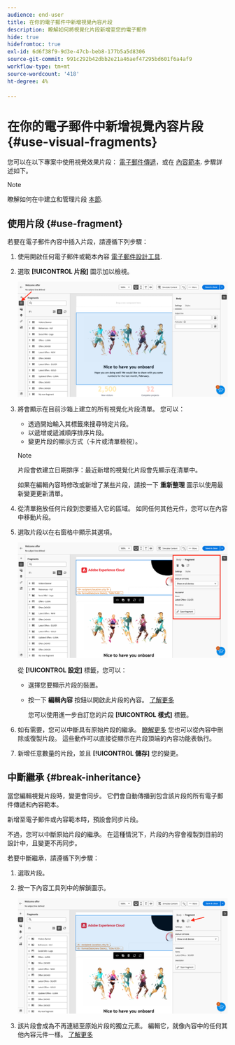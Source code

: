 ```yaml
---
audience: end-user
title: 在你的電子郵件中新增視覺內容片段
description: 瞭解如何將視覺化片段新增至您的電子郵件
hide: true
hidefromtoc: true
exl-id: 6d6f38f9-9d3e-47cb-beb8-177b5a5d8306
source-git-commit: 991c292b42dbb2e21a46aef47295bd601f6a4af9
workflow-type: tm+mt
source-wordcount: '418'
ht-degree: 4%

---
```


# 在你的電子郵件中新增視覺內容片段 {#use-visual-fragments}

您可以在以下專案中使用視覺效果片段： [電子郵件傳遞](get-started-email-designer.md)，或在 [內容範本](use-email-templates.md). 步驟詳述如下。


>[!NOTE]
>
>瞭解如何在中建立和管理片段 [本節](fragments.md).


## 使用片段 {#use-fragment}

若要在電子郵件內容中插入片段，請遵循下列步驟：

1. 使用開啟任何電子郵件或範本內容 [電子郵件設計工具](get-started-email-designer.md).

1. 選取 **[!UICONTROL 片段]** 圖示加以檢視。

   ![](assets/fragments-in-designer.png)

1. 將會顯示在目前沙箱上建立的所有視覺化片段清單。 您可以：

   * 透過開始輸入其標籤來搜尋特定片段。
   * 以遞增或遞減順序排序片段。
   * 變更片段的顯示方式（卡片或清單檢視）。

   >[!NOTE]
   >
   >片段會依建立日期排序：最近新增的視覺化片段會先顯示在清單中。

   如果在編輯內容時修改或新增了某些片段，請按一下 **重新整理** 圖示以使用最新變更更新清單。

1. 從清單拖放任何片段到您要插入它的區域。 如同任何其他元件，您可以在內容中移動片段。

1. 選取片段以在右窗格中顯示其選項。

   ![](assets/fragment-right-pane.png)

   從 **[!UICONTROL 設定]** 標籤，您可以：

   * 選擇您要顯示片段的裝置。
   * 按一下 **編輯內容** 按鈕以開啟此片段的內容。 [了解更多](../email/fragments.md#edit-fragments)

     您可以使用進一步自訂您的片段 **[!UICONTROL 樣式]** 標籤。

1. 如有需要，您可以中斷具有原始片段的繼承。 [瞭解更多](#break-inheritance)
您也可以從內容中刪除或復製片段。 這些動作可以直接從顯示在片段頂端的內容功能表執行。

1. 新增任意數量的片段，並且 **[!UICONTROL 儲存]** 您的變更。

## 中斷繼承 {#break-inheritance}

當您編輯視覺片段時，變更會同步。 它們會自動傳播到包含該片段的所有電子郵件傳遞和內容範本。

新增至電子郵件或內容範本時，預設會同步片段。

不過，您可以中斷原始片段的繼承。 在這種情況下，片段的內容會複製到目前的設計中，且變更不再同步。

若要中斷繼承，請遵循下列步驟：

1. 選取片段。

1. 按一下內容工具列中的解鎖圖示。

   ![](assets/fragment-break-inheritance.png)

1. 該片段會成為不再連結至原始片段的獨立元素。 編輯它，就像內容中的任何其他內容元件一樣。 [了解更多](content-components.md)
